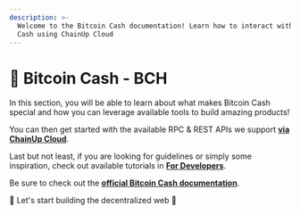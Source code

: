 ```yaml
---
description: >-
  Welcome to the Bitcoin Cash documentation! Learn how to interact with Bitcoin
  Cash using ChainUp Cloud
---
```


# 🥀 Bitcoin Cash - BCH

In this section, you will be able to learn about what makes Bitcoin Cash special and how you can leverage available tools to build amazing products!

You can then get started with the available RPC & REST APIs we support [**via ChainUp Cloud**](https://app.chainupcloud.com/login).

Last but not least, if you are looking for guidelines or simply some inspiration, check out available tutorials in [**For Developers**](../../introduction/for-developers/use-blockchain-api.md).

Be sure to check out the [**official Bitcoin Cash documentation**](https://docs.bitcoincashnode.org/).

🚀 Let's start building the decentralized web 🚀

